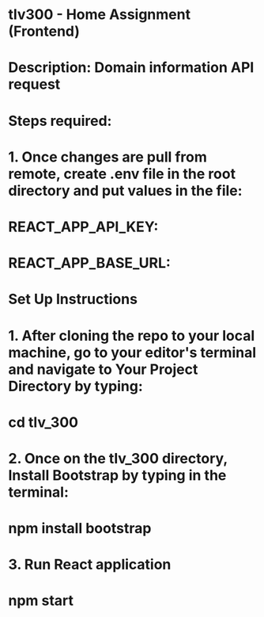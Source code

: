 # tlv300 - Home Assignment (Frontend)
# Description: Domain information API request

# Steps required:
# 1. Once changes are pull from remote, create .env file in the root directory and put values in the file:
#   REACT_APP_API_KEY: <Your Key>
#   REACT_APP_BASE_URL: <Your URL>

# Set Up Instructions
# 1. After cloning the repo to your local machine, go to your editor's terminal and navigate to Your Project Directory by typing: 
#           cd tlv_300
# 2. Once on the tlv_300 directory, Install Bootstrap by typing in the terminal: 
#           npm install bootstrap
# 3. Run React application
#           npm start

